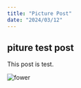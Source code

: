 ```yaml
---
title: "Picture Post"
date: "2024/03/12"
---
```


## piture test post

This post is test.

![fower](${BASE_PATH}/content/test2/flower.png)